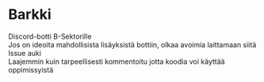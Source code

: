 # Barkki
Discord-botti B-Sektorille <br />
Jos on ideoita mahdollisista lisäyksistä bottiin, olkaa avoimia laittamaan siitä Issue auki <br />
Laajemmin kuin tarpeellisesti kommentoitu jotta koodia voi käyttää oppimissyistä
